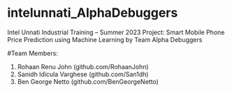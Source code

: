 # intelunnati_AlphaDebuggers
Intel Unnati Industrial Training – Summer 2023 Project: Smart Mobile Phone Price Prediction using Machine Learning by Team Alpha Debuggers

#Team Members:
1. Rohaan Renu John (github.com/RohaanJohn)
2. Sanidh Idicula Varghese (github.com/San1dh)
3. Ben George Netto (github.com/BenGeorgeNetto)
